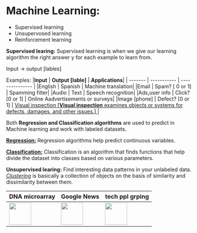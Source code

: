 # Machine Learning:
- Supervised learning 
- Unsupervosed learning
- Reinforcement learning
  
**Supervised learing:**
    Supervised learning is when we give our learning algorithm the right answer y  for each example to learn from.
    
  Input -> output [lables]
  
  Examples:
  |**Input**          |  **Output [lable]**       |  **Applications**|
  | -------           |    -----------           | ---------------  |
  |English            |  Spanish                 |  Machine translation|
  |Email              |  Spam? [ 0 or 1]          |  Spamming filter|
  |Audio              |  Text                    |  Speech recognition| 
  |Ads,user info      |  Click? [0 or 1]          |  Online Aadvertisements or surveys|
  |Image [phone]      |  Defect? [0 or 1]          |  [Visual inspection [**Visual inspection** examines objects or systems for defects, damages, and other issues.] ](https://facilio.com/blog/visual-inspection/) |

Both **Regression and Classification algorithms** are used to predict in Machine learning and work with labeled datasets.

[**Regression:**](https://www.simplilearn.com/regression-vs-classification-in-machine-learning-article#regression_in_machine_learning_explained)
  Regression algorithms help predict continuous variables.
  
[**Classification:**](https://www.simplilearn.com/regression-vs-classification-in-machine-learning-article#classification_in_machine_learning_explained)
Classification is an algorithm that finds functions that help divide the dataset into classes based on various parameters.


**Unsupervised learing:**
  Find interesting data patterns in your unlabeled data.
   [*Clustering*](https://www.geeksforgeeks.org/clustering-in-machine-learning/) is basically a collection of objects on the basis of similarity and dissimilarity between them. 

  | DNA microarray |  Google News | tech ppl grping |
  | --------       | ------------ | -------------- |
  | <img src="[http://url/image.png](https://github.com/MahraibFatima/MachineLearning-/blob/main/imgs/DNA_microArray.png)" height="60" width="60" >| <img src="[http://url/image.png](https://github.com/MahraibFatima/MachineLearning-/blob/main/imgs/Google_news.png)" height="60" width="60" > | <img src="[http://url/image.png](https://github.com/MahraibFatima/MachineLearning-/blob/main/imgs/grouping-Customer.png)https://github.com/MahraibFatima/MachineLearning-/blob/main/imgs/grouping-Customer.png" height="60" width="60" > |

  
